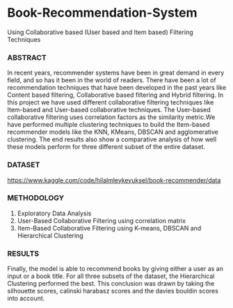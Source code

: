 # Book-Recommendation-System

Using Collaborative based (User based and Item based) Filtering Techniques

### ABSTRACT

In recent years, recommender systems have been in great demand in every field, and so has it been in the world of readers. There have been a lot of recommendation techniques that have been developed in the past years like Content based filtering, Collaborative based filtering and Hybrid filtering. In this project we have used different collaborative filtering techniques like Item-based and User-based collaborative techniques. The User-based collaborative filtering uses correlation factors as the similarity metric.We have performed multiple clustering techniques to build the Item-based recommender models like the KNN, KMeans, DBSCAN and agglomerative clustering. The end results also show a comparative analysis of how well these models perform for three different subset of the entire dataset.

### DATASET

https://www.kaggle.com/code/hilalmleykeyuksel/book-recommender/data

### METHODOLOGY

1. Exploratory Data Analysis
2. User-Based Collaborative Filtering using correlation matrix
3. Item-Based Collaborative Filtering using K-means, DBSCAN and Hierarchical Clustering

### RESULTS

Finally, the model is able to recommend books by giving either a user as an input or a book title. For all three subsets of the dataset, the
Hierarchical Clustering performed the best. This conclusion was drawn by taking the silhouette scores, calinski harabasz scores and the davies bouldin scores into account.
